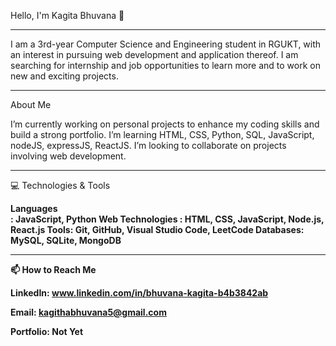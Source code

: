 Hello, I'm Kagita Bhuvana 👋
<hr>
I am a 3rd-year Computer Science and Engineering student in RGUKT, with an interest in pursuing web development and application thereof. I am searching for internship and job opportunities to learn more and to work on new and exciting projects.
<hr>
About Me

I’m currently working on personal projects to enhance my coding skills and build a strong portfolio.
I’m learning HTML, CSS, Python, SQL, JavaScript, nodeJS, expressJS, ReactJS.
I’m looking to collaborate on projects involving web development.
<hr>
💻 Technologies & Tools

<b>Languages</br>: JavaScript, Python
Web Technologies : HTML, CSS, JavaScript, Node.js, React.js
Tools: Git, GitHub, Visual Studio Code, LeetCode
Databases: MySQL, SQLite, MongoDB
<hr>
📫 How to Reach Me

LinkedIn: www.linkedin.com/in/bhuvana-kagita-b4b3842ab

Email: kagithabhuvana5@gmail.com

Portfolio: Not Yet

<!---
KagithaBhuvana/KagithaBhuvana is a ✨ special ✨ repository because its `README.md` (this file) appears on your GitHub profile.
You can click the Preview link to take a look at your changes.
--->

